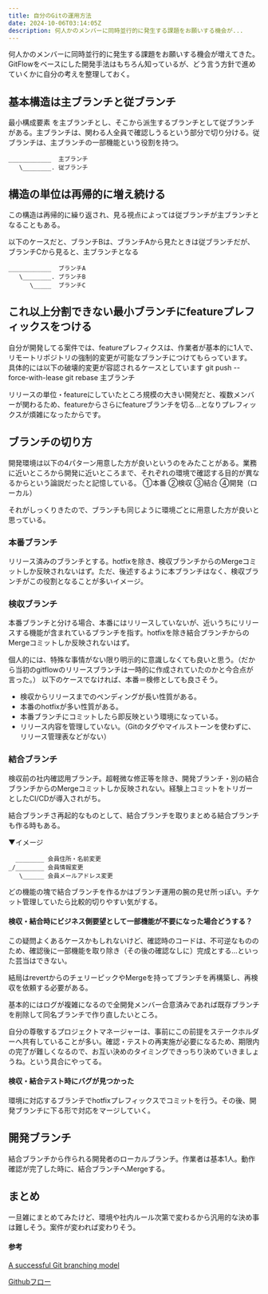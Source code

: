 ```yaml
---
title: 自分のGitの運用方法
date: 2024-10-06T03:14:05Z
description: 何人かのメンバーに同時並行的に発生する課題をお願いする機会が...
---
```


何人かのメンバーに同時並行的に発生する課題をお願いする機会が増えてきた。GitFlowをベースにした開発手法はもちろん知っているが、どう言う方針で進めていくかに自分の考えを整理しておく。


## 基本構造は主ブランチと従ブランチ
最小構成要素 を主ブランチとし、そこから派生するブランチとして従ブランチがある。主ブランチは、関わる人全員で確認しうるという部分で切り分ける。従ブランチは、主ブランチの一部機能という役割を持つ。

```
____________  主ブランチ
   \________. 従ブランチ
```

## 構造の単位は再帰的に増え続ける

この構造は再帰的に繰り返され、見る視点によっては従ブランチが主ブランチとなることもある。

以下のケースだと、ブランチBは、ブランチAから見たときは従ブランチだが、ブランチCから見ると、主ブランチとなる

```
____________  ブランチA
   \________. ブランチB
      \_____  ブランチC
```

## これ以上分割できない最小ブランチにfeatureプレフィックスをつける

自分が開発してる案件では、featureプレフィクスは、作業者が基本的に1人で、リモートリポジトリの強制的変更が可能なブランチにつけてもらっています。
具体的には以下の破壊的変更が容認されるケースとしています
git push --force-with-lease
git rebase 主ブランチ

リリースの単位・featureにしていたところ規模の大きい開発だと、複数メンバーが関わるため、featureからさらにfeatureブランチを切る…となりプレフィックスが煩雑になったからです。


## ブランチの切り方

開発環境は以下の4パターン用意した方が良いというのをみたことがある。業務に近いところから開発に近いところまで、それぞれの環境で確認する目的が異なるからという論説だったと記憶している。
①本番
②検収
③結合
④開発（ローカル）

それがしっくりきたので、ブランチも同じように環境ごとに用意した方が良いと思っている。

### 本番ブランチ

リリース済みのブランチとする。hotfixを除き、検収ブランチからのMergeコミットしか反映されないはず。ただ、後述するように本ブランチはなく、検収ブランチがこの役割となることが多いイメージ。

### 検収ブランチ

本番ブランチと分ける場合、本番にはリリースしていないが、近いうちにリリースする機能が含まれているブランチを指す。hotfixを除き結合ブランチからのMergeコミットしか反映されないはず。

個人的には、特殊な事情がない限り明示的に意識しなくても良いと思う。（だから当初のgitflowのリリースブランチは一時的に作成されていたのかと今合点が言った。）
以下のケースでなければ、本番＝検修としても良さそう。

- 検収からリリースまでのペンディングが長い性質がある。
- 本番のhotfixが多い性質がある。
- 本番ブランチにコミットしたら即反映という環境になっている。
- リリース内容を管理していない。（Gitのタグやマイルストーンを使わずに、リリース管理表などがない）

### 結合ブランチ

検収前の社内確認用ブランチ。超軽微な修正等を除き、開発ブランチ・別の結合ブランチからのMergeコミットしか反映されない。経験上コミットをトリガーとしたCI/CDが導入されがち。

結合ブランチさ再起的なものとして、結合ブランチを取りまとめる結合ブランチも作る時もある。

▼イメージ

```
  ________ 会員住所・名前変更
_/________ 会員情報変更
   \______ 会員メールアドレス変更
```

どの機能の塊で結合ブランチを作るかはブランチ運用の腕の見せ所っぽい。チケット管理していたら比較的切りやすい気がする。


#### 検収・結合時にビジネス側要望として一部機能が不要になった場合どうする？

この疑問よくあるケースかもしれないけど、確認時のコードは、不可逆なもののため、確認後に一部機能を取り除き（その後の確認なしに）完成とする…といった芸当はできない。

結局はrevertからのチェリーピックやMergeを持ってブランチを再構築し、再検収を依頼する必要がある。

基本的にはログが複雑になるので全開発メンバー合意済みであれば既存ブランチを削除して同名ブランチで作り直したいところ。

自分の尊敬するプロジェクトマネージャーは、事前にこの前提をステークホルダーへ共有していることが多い。確認・テストの再実施が必要になるため、期限内の完了が難しくなるので、お互い決めのタイミングできっちり決めていきましょうね。という具合にやってる。

#### 検収・結合テスト時にバグが見つかった
環境に対応するブランチでhotfixプレフィックスでコミットを行う。その後、開発ブランチに下る形で対応をマージしていく。

## 開発ブランチ
結合ブランチから作られる開発者のローカルブランチ。作業者は基本1人。動作確認が完了した時に、結合ブランチへMergeする。

## まとめ
一旦雑にまとめてみたけど、環境や社内ルール次第で変わるから汎用的な決め事は難しそう。案件が変われば変わりそう。

#### 参考


[A successful Git branching model](https://nvie.com/posts/a-successful-git-branching-model/)

[Githubフロー](https://docs.github.com/ja/get-started/using-github/github-flow)
